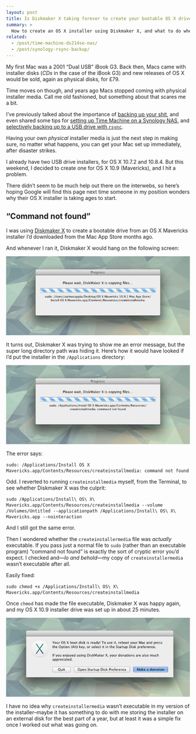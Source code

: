 ```yaml
---
layout: post
title: Is Diskmaker X taking forever to create your bootable OS X drive?
summary: >
  How to create an OS X installer using Diskmaker X, and what to do when it gives you a cryptic error: “command not found.”
related:
  - /post/time-machine-ds214se-nas/
  - /post/synology-rsync-backup/
---
```


My first Mac was a 2001 “Dual USB” iBook G3. Back then, Macs came with installer disks (*CDs* in the case of the iBook G3) and new releases of OS X would be sold, again as physical disks, for £79.

Time moves on though, and years ago Macs stopped coming with physical installer media. Call me old fashioned, but something about that scares me a bit.

I’ve previously talked about the importance of [backing up your shit](/post/backup-your-shit), and even shared some tips for [setting up Time Machine on a Synology NAS](/post/time-machine-ds214se-nas), and [selectively backing up to a USB drive with `rsync`](/post/synology-rsync-backup).

Having your own *physical* installer media is just the next step in making sure, no matter what happens, you can get your Mac set up immediately, after disaster strikes.

I already have two USB drive installers, for OS X 10.7.2 and 10.8.4. But this weekend, I decided to create one for OS X 10.9 (Mavericks), and I hit a problem.

There didn’t seem to be much help out there on the interwebs, so here’s hoping Google will find this page next time someone in my position wonders why their OS X installer is taking ages to start.

## “Command not found”

I was using [Diskmaker X](http://diskmakerx.com) to create a bootable drive from an OS X Mavericks installer I’d downloaded from the Mac App Store months ago.

And whenever I ran it, Diskmaker X would hang on the following screen:

![Diskmaker X error](/media/diskmaker-x-error-obscured.jpg)

It turns out, Diskmaker X was trying to show me an error message, but the super long directory path was hiding it. Here’s how it would have looked if I’d put the installer in the `/Applications` directory:

![Diskmaker X “command not found”](/media/diskmaker-x-error.jpg)

The error says:

~~~
sudo: /Applications/Install OS X Mavericks.app/Contents/Resources/createinstallmedia: command not found
~~~

Odd. I reverted to running `createinstallmedia` myself, from the Terminal, to see whether Diskmaker X was the culprit:

~~~
sudo /Applications/Install\ OS\ X\ Mavericks.app/Contents/Resources/createinstallmedia --volume /Volumes/Untitled --applicationpath /Applications/Install\ OS\ X\ Mavericks.app --nointeraction
~~~

And I still got the same error.

Then I wondered whether the `createinstallermedia` file was *actually* executable. If you pass just a normal file to `sudo` (rather than an executable program) “command not found” is exactly the sort of cryptic error you’d expect. I checked and—*lo and behold*—my copy of `createinstallermedia` wasn’t executable after all.

Easily fixed:

~~~
sudo chmod +x /Applications/Install\ OS\ X\ Mavericks.app/Contents/Resources/createinstallmedia
~~~

Once `chmod` has made the file executable, Diskmaker X was happy again, and my OS X 10.9 installer drive was set up in about 25 minutes.

![Diskmaker X](/media/diskmaker-x-success.jpg)

I have no idea why `createinstallermedia` wasn’t executable in my version of the installer–maybe it has something to do with me storing the installer on an external disk for the best part of a year, but at least it was a simple fix once I worked out what was going on.
